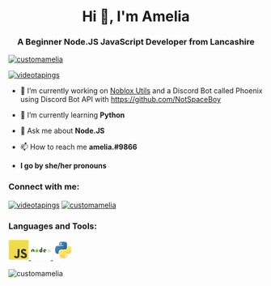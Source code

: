 <h1 align="center">Hi 👋, I'm Amelia</h1>
<h3 align="center">A Beginner Node.JS JavaScript Developer from Lancashire</h3>

<p align="left"> <a href="https://github.com/ryo-ma/github-profile-trophy"><img src="https://github-profile-trophy.vercel.app/?username=customamelia" alt="customamelia" /></a> </p>

<p align="left"> <a href="https://twitter.com/videotapings" target="blank"><img src="https://img.shields.io/twitter/follow/videotapings?logo=twitter&style=for-the-badge" alt="videotapings" /></a> </p>

- 🔭 I’m currently working on [Noblox Utils](https://github.com/CustomAmelia/nobloxutils) and a Discord Bot called Phoenix using Discord Bot API with https://github.com/NotSpaceBoy

- 🌱 I’m currently learning **Python**

- 💬 Ask me about **Node.JS**

- 📫 How to reach me **amelia.#9866**

-  **I go by she/her pronouns**

<h3 align="left">Connect with me:</h3>
<p align="left">
<a href="https://twitter.com/videotapings" target="blank"><img align="center" src="https://raw.githubusercontent.com/rahuldkjain/github-profile-readme-generator/master/src/images/icons/Social/twitter.svg" alt="videotapings" height="30" width="40" /></a>
<a href="https://www.youtube.com/c/customamelia" target="blank"><img align="center" src="https://raw.githubusercontent.com/rahuldkjain/github-profile-readme-generator/master/src/images/icons/Social/youtube.svg" alt="customamelia" height="30" width="40" /></a>
</p>

<h3 align="left">Languages and Tools:</h3>
<p align="left"> <a href="https://developer.mozilla.org/en-US/docs/Web/JavaScript" target="_blank" rel="noreferrer"> <img src="https://raw.githubusercontent.com/devicons/devicon/master/icons/javascript/javascript-original.svg" alt="javascript" width="40" height="40"/> </a> <a href="https://nodejs.org" target="_blank" rel="noreferrer"> <img src="https://raw.githubusercontent.com/devicons/devicon/master/icons/nodejs/nodejs-original-wordmark.svg" alt="nodejs" width="40" height="40"/> </a> <a href="https://www.python.org" target="_blank" rel="noreferrer"> <img src="https://raw.githubusercontent.com/devicons/devicon/master/icons/python/python-original.svg" alt="python" width="40" height="40"/> </a> </p>

<p><img align="center" src="https://github-readme-stats.vercel.app/api/top-langs?username=customamelia&show_icons=true&locale=en&layout=compact" alt="customamelia" /></p>

